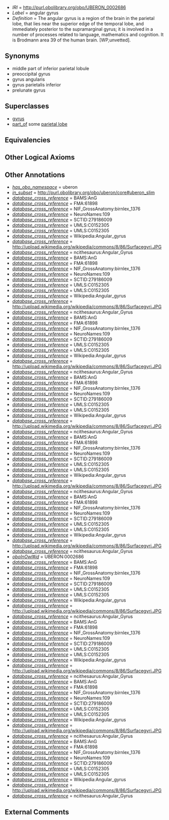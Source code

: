  * *IRI* = http://purl.obolibrary.org/obo/UBERON_0002686
 * *Label* = angular gyrus
 * *Definition* = The angular gyrus is a region of the brain in the parietal lobe, that lies near the superior edge of the temporal lobe, and immediately posterior to the supramarginal gyrus; it is involved in a number of processes related to language, mathematics and cognition. It is Brodmann area 39 of the human brain. [WP,unvetted].

## Synonyms

 * middle part of inferior parietal lobule
 * preoccipital gyrus
 * gyrus angularis
 * gyrus parietalis inferior
 * prelunate gyrus

## Superclasses

 * [gyrus](../../UBERON/00/UBERON_0000200.md)
 * [part_of](../../BFO/50/BFO_0000050.md) some [parietal lobe](../../UBERON/72/UBERON_0001872.md)

## Equivalencies


## Other Logical Axioms


## Other Annotations

 * *[has_obo_namespace](../../ce/oboInOwl#hasOBONamespace.md)* = uberon
 * *[in_subset](../../et/oboInOwl#inSubset.md)* = http://purl.obolibrary.org/obo/uberon/core#uberon_slim
 * *[database_cross_reference](../../ef/oboInOwl#hasDbXref.md)* = BAMS:AnG
 * *[database_cross_reference](../../ef/oboInOwl#hasDbXref.md)* = FMA:61898
 * *[database_cross_reference](../../ef/oboInOwl#hasDbXref.md)* = NIF_GrossAnatomy:birnlex_1376
 * *[database_cross_reference](../../ef/oboInOwl#hasDbXref.md)* = NeuroNames:109
 * *[database_cross_reference](../../ef/oboInOwl#hasDbXref.md)* = SCTID:279186009
 * *[database_cross_reference](../../ef/oboInOwl#hasDbXref.md)* = UMLS:C0152305
 * *[database_cross_reference](../../ef/oboInOwl#hasDbXref.md)* = UMLS:C0152305
 * *[database_cross_reference](../../ef/oboInOwl#hasDbXref.md)* = Wikipedia:Angular_gyrus
 * *[database_cross_reference](../../ef/oboInOwl#hasDbXref.md)* = http://upload.wikimedia.org/wikipedia/commons/8/86/Surfacegyri.JPG
 * *[database_cross_reference](../../ef/oboInOwl#hasDbXref.md)* = ncithesaurus:Angular_Gyrus
 * *[database_cross_reference](../../ef/oboInOwl#hasDbXref.md)* = BAMS:AnG
 * *[database_cross_reference](../../ef/oboInOwl#hasDbXref.md)* = FMA:61898
 * *[database_cross_reference](../../ef/oboInOwl#hasDbXref.md)* = NIF_GrossAnatomy:birnlex_1376
 * *[database_cross_reference](../../ef/oboInOwl#hasDbXref.md)* = NeuroNames:109
 * *[database_cross_reference](../../ef/oboInOwl#hasDbXref.md)* = SCTID:279186009
 * *[database_cross_reference](../../ef/oboInOwl#hasDbXref.md)* = UMLS:C0152305
 * *[database_cross_reference](../../ef/oboInOwl#hasDbXref.md)* = UMLS:C0152305
 * *[database_cross_reference](../../ef/oboInOwl#hasDbXref.md)* = Wikipedia:Angular_gyrus
 * *[database_cross_reference](../../ef/oboInOwl#hasDbXref.md)* = http://upload.wikimedia.org/wikipedia/commons/8/86/Surfacegyri.JPG
 * *[database_cross_reference](../../ef/oboInOwl#hasDbXref.md)* = ncithesaurus:Angular_Gyrus
 * *[database_cross_reference](../../ef/oboInOwl#hasDbXref.md)* = BAMS:AnG
 * *[database_cross_reference](../../ef/oboInOwl#hasDbXref.md)* = FMA:61898
 * *[database_cross_reference](../../ef/oboInOwl#hasDbXref.md)* = NIF_GrossAnatomy:birnlex_1376
 * *[database_cross_reference](../../ef/oboInOwl#hasDbXref.md)* = NeuroNames:109
 * *[database_cross_reference](../../ef/oboInOwl#hasDbXref.md)* = SCTID:279186009
 * *[database_cross_reference](../../ef/oboInOwl#hasDbXref.md)* = UMLS:C0152305
 * *[database_cross_reference](../../ef/oboInOwl#hasDbXref.md)* = UMLS:C0152305
 * *[database_cross_reference](../../ef/oboInOwl#hasDbXref.md)* = Wikipedia:Angular_gyrus
 * *[database_cross_reference](../../ef/oboInOwl#hasDbXref.md)* = http://upload.wikimedia.org/wikipedia/commons/8/86/Surfacegyri.JPG
 * *[database_cross_reference](../../ef/oboInOwl#hasDbXref.md)* = ncithesaurus:Angular_Gyrus
 * *[database_cross_reference](../../ef/oboInOwl#hasDbXref.md)* = BAMS:AnG
 * *[database_cross_reference](../../ef/oboInOwl#hasDbXref.md)* = FMA:61898
 * *[database_cross_reference](../../ef/oboInOwl#hasDbXref.md)* = NIF_GrossAnatomy:birnlex_1376
 * *[database_cross_reference](../../ef/oboInOwl#hasDbXref.md)* = NeuroNames:109
 * *[database_cross_reference](../../ef/oboInOwl#hasDbXref.md)* = SCTID:279186009
 * *[database_cross_reference](../../ef/oboInOwl#hasDbXref.md)* = UMLS:C0152305
 * *[database_cross_reference](../../ef/oboInOwl#hasDbXref.md)* = UMLS:C0152305
 * *[database_cross_reference](../../ef/oboInOwl#hasDbXref.md)* = Wikipedia:Angular_gyrus
 * *[database_cross_reference](../../ef/oboInOwl#hasDbXref.md)* = http://upload.wikimedia.org/wikipedia/commons/8/86/Surfacegyri.JPG
 * *[database_cross_reference](../../ef/oboInOwl#hasDbXref.md)* = ncithesaurus:Angular_Gyrus
 * *[database_cross_reference](../../ef/oboInOwl#hasDbXref.md)* = BAMS:AnG
 * *[database_cross_reference](../../ef/oboInOwl#hasDbXref.md)* = FMA:61898
 * *[database_cross_reference](../../ef/oboInOwl#hasDbXref.md)* = NIF_GrossAnatomy:birnlex_1376
 * *[database_cross_reference](../../ef/oboInOwl#hasDbXref.md)* = NeuroNames:109
 * *[database_cross_reference](../../ef/oboInOwl#hasDbXref.md)* = SCTID:279186009
 * *[database_cross_reference](../../ef/oboInOwl#hasDbXref.md)* = UMLS:C0152305
 * *[database_cross_reference](../../ef/oboInOwl#hasDbXref.md)* = UMLS:C0152305
 * *[database_cross_reference](../../ef/oboInOwl#hasDbXref.md)* = Wikipedia:Angular_gyrus
 * *[database_cross_reference](../../ef/oboInOwl#hasDbXref.md)* = http://upload.wikimedia.org/wikipedia/commons/8/86/Surfacegyri.JPG
 * *[database_cross_reference](../../ef/oboInOwl#hasDbXref.md)* = ncithesaurus:Angular_Gyrus
 * *[database_cross_reference](../../ef/oboInOwl#hasDbXref.md)* = BAMS:AnG
 * *[database_cross_reference](../../ef/oboInOwl#hasDbXref.md)* = FMA:61898
 * *[database_cross_reference](../../ef/oboInOwl#hasDbXref.md)* = NIF_GrossAnatomy:birnlex_1376
 * *[database_cross_reference](../../ef/oboInOwl#hasDbXref.md)* = NeuroNames:109
 * *[database_cross_reference](../../ef/oboInOwl#hasDbXref.md)* = SCTID:279186009
 * *[database_cross_reference](../../ef/oboInOwl#hasDbXref.md)* = UMLS:C0152305
 * *[database_cross_reference](../../ef/oboInOwl#hasDbXref.md)* = UMLS:C0152305
 * *[database_cross_reference](../../ef/oboInOwl#hasDbXref.md)* = Wikipedia:Angular_gyrus
 * *[database_cross_reference](../../ef/oboInOwl#hasDbXref.md)* = http://upload.wikimedia.org/wikipedia/commons/8/86/Surfacegyri.JPG
 * *[database_cross_reference](../../ef/oboInOwl#hasDbXref.md)* = ncithesaurus:Angular_Gyrus
 * *[oboInOwl#id](../../id/oboInOwl#id.md)* = UBERON:0002686
 * *[database_cross_reference](../../ef/oboInOwl#hasDbXref.md)* = BAMS:AnG
 * *[database_cross_reference](../../ef/oboInOwl#hasDbXref.md)* = FMA:61898
 * *[database_cross_reference](../../ef/oboInOwl#hasDbXref.md)* = NIF_GrossAnatomy:birnlex_1376
 * *[database_cross_reference](../../ef/oboInOwl#hasDbXref.md)* = NeuroNames:109
 * *[database_cross_reference](../../ef/oboInOwl#hasDbXref.md)* = SCTID:279186009
 * *[database_cross_reference](../../ef/oboInOwl#hasDbXref.md)* = UMLS:C0152305
 * *[database_cross_reference](../../ef/oboInOwl#hasDbXref.md)* = UMLS:C0152305
 * *[database_cross_reference](../../ef/oboInOwl#hasDbXref.md)* = Wikipedia:Angular_gyrus
 * *[database_cross_reference](../../ef/oboInOwl#hasDbXref.md)* = http://upload.wikimedia.org/wikipedia/commons/8/86/Surfacegyri.JPG
 * *[database_cross_reference](../../ef/oboInOwl#hasDbXref.md)* = ncithesaurus:Angular_Gyrus
 * *[database_cross_reference](../../ef/oboInOwl#hasDbXref.md)* = BAMS:AnG
 * *[database_cross_reference](../../ef/oboInOwl#hasDbXref.md)* = FMA:61898
 * *[database_cross_reference](../../ef/oboInOwl#hasDbXref.md)* = NIF_GrossAnatomy:birnlex_1376
 * *[database_cross_reference](../../ef/oboInOwl#hasDbXref.md)* = NeuroNames:109
 * *[database_cross_reference](../../ef/oboInOwl#hasDbXref.md)* = SCTID:279186009
 * *[database_cross_reference](../../ef/oboInOwl#hasDbXref.md)* = UMLS:C0152305
 * *[database_cross_reference](../../ef/oboInOwl#hasDbXref.md)* = UMLS:C0152305
 * *[database_cross_reference](../../ef/oboInOwl#hasDbXref.md)* = Wikipedia:Angular_gyrus
 * *[database_cross_reference](../../ef/oboInOwl#hasDbXref.md)* = http://upload.wikimedia.org/wikipedia/commons/8/86/Surfacegyri.JPG
 * *[database_cross_reference](../../ef/oboInOwl#hasDbXref.md)* = ncithesaurus:Angular_Gyrus
 * *[database_cross_reference](../../ef/oboInOwl#hasDbXref.md)* = BAMS:AnG
 * *[database_cross_reference](../../ef/oboInOwl#hasDbXref.md)* = FMA:61898
 * *[database_cross_reference](../../ef/oboInOwl#hasDbXref.md)* = NIF_GrossAnatomy:birnlex_1376
 * *[database_cross_reference](../../ef/oboInOwl#hasDbXref.md)* = NeuroNames:109
 * *[database_cross_reference](../../ef/oboInOwl#hasDbXref.md)* = SCTID:279186009
 * *[database_cross_reference](../../ef/oboInOwl#hasDbXref.md)* = UMLS:C0152305
 * *[database_cross_reference](../../ef/oboInOwl#hasDbXref.md)* = UMLS:C0152305
 * *[database_cross_reference](../../ef/oboInOwl#hasDbXref.md)* = Wikipedia:Angular_gyrus
 * *[database_cross_reference](../../ef/oboInOwl#hasDbXref.md)* = http://upload.wikimedia.org/wikipedia/commons/8/86/Surfacegyri.JPG
 * *[database_cross_reference](../../ef/oboInOwl#hasDbXref.md)* = ncithesaurus:Angular_Gyrus
 * *[database_cross_reference](../../ef/oboInOwl#hasDbXref.md)* = BAMS:AnG
 * *[database_cross_reference](../../ef/oboInOwl#hasDbXref.md)* = FMA:61898
 * *[database_cross_reference](../../ef/oboInOwl#hasDbXref.md)* = NIF_GrossAnatomy:birnlex_1376
 * *[database_cross_reference](../../ef/oboInOwl#hasDbXref.md)* = NeuroNames:109
 * *[database_cross_reference](../../ef/oboInOwl#hasDbXref.md)* = SCTID:279186009
 * *[database_cross_reference](../../ef/oboInOwl#hasDbXref.md)* = UMLS:C0152305
 * *[database_cross_reference](../../ef/oboInOwl#hasDbXref.md)* = UMLS:C0152305
 * *[database_cross_reference](../../ef/oboInOwl#hasDbXref.md)* = Wikipedia:Angular_gyrus
 * *[database_cross_reference](../../ef/oboInOwl#hasDbXref.md)* = http://upload.wikimedia.org/wikipedia/commons/8/86/Surfacegyri.JPG
 * *[database_cross_reference](../../ef/oboInOwl#hasDbXref.md)* = ncithesaurus:Angular_Gyrus

## External Comments

